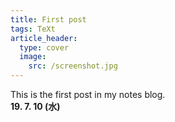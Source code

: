 ```yaml
---
title: First post
tags: TeXt
article_header:
  type: cover
  image:
    src: /screenshot.jpg
---
```


This is the first post in my notes blog.  
**19. 7. 10 (水)**
<!--more-->
